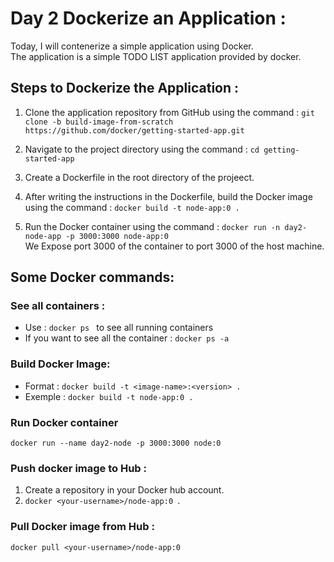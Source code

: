 # Day 2 Dockerize an Application :
Today, I will contenerize a simple application using Docker. <br>
The application is a simple TODO LIST application provided by docker.
## Steps to Dockerize the Application :
1. Clone the application repository from GitHub using the command :
```git clone -b build-image-from-scratch https://github.com/docker/getting-started-app.git```
2. Navigate to the project directory using the command :
```cd getting-started-app```

3. Create a Dockerfile in the root directory of the projeect.

4. After writing the instructions in the Dockerfile, build the Docker image using the command :
```docker build -t node-app:0 .```
5. Run the Docker container using the command :
```docker run -n day2-node-app -p 3000:3000 node-app:0```<br> We Expose port 3000 of the container to port 3000 of the host machine.

## Some Docker commands:
### See all containers : 
- Use : ```docker ps ``` to see all running containers <br>
- If you want to see all the container : ```docker ps -a```

### Build Docker Image:
- Format : ```docker build -t <image-name>:<version> .```<br>
- Exemple : ```docker build -t node-app:0 .```

### Run Docker container
```docker run --name day2-node -p 3000:3000 node:0```
### Push docker image to Hub : 
1. Create a repository in your Docker hub account.
2. ```docker <your-username>/node-app:0 ```.

### Pull Docker image from Hub : 
```docker pull <your-username>/node-app:0 ```